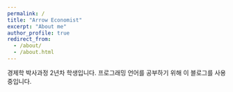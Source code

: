 ```yaml
---
permalink: /
title: "Arrow Economist"
excerpt: "About me"
author_profile: true
redirect_from: 
  - /about/
  - /about.html
---
```


경제학 박사과정 2년차 학생입니다.
프로그래밍 언어를 공부하기 위해 이 블로그를 사용 중입니다.

